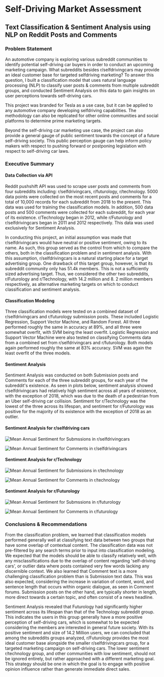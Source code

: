 # Self-Driving Market Assessment

## Text Classification & Sentiment Analysis using NLP on Reddit Posts and Comments


### Problem Statement

An automotive company is exploring various subreddit communities to identify potential self-driving car buyers in order to conduct an upcoming marketing campaign.  What subreddits besides r/selfdrivingcars may provide an ideal customer base for targeted selfdriving marketing?  To answer this question, I built a classification model that uses natural language processing (NLP) to classify user posts & comments from multiple subreddit groups, and conducted Sentiment Analysis on this data to gain insights on user perceptions towards self-driving cars.  

This project was branded for Tesla as a use case, but it can be applied to any automotive company developing selfdriving capabilities.  The methodology can also be replicated for other online communities and social platforms to determine prime marketing targets.

Beyond the self-driving car marketing use case, the project can also provide a general gauge of public sentiment towards the concept of a future self-driving society.  This public perception gauge can help inform policy makers with respect to pushing forward or postponing legislation with respect to self-driving car laws.


### Executive Summary

#### Data Collection via API
Reddit pushshift API was used to scrape user posts and comments from four subreddits including: r/selfdrivingcars, r/futurology, r/technology. 5000 data points were collected on the most recent posts and comments for a total of 10,000 records for each subreddit from 2018 to the present.  This data was used for training the classification models.  In addition, 500 data posts and 500 comments were collected for each subreddit, for each year of its existence.  r/Technology began in 2012, while r/Futurology and r/selfdrivingcars began in 2011 and 2012 respectively.  This data was used exclusively for Sentiment Analysis.

In conducting this project, an initial assumption was made that r/selfdrivingcars would have neutral or positive sentiment, owing to its name. As such, this group served as the control from which to compare the others, both in the classification problem and in sentiment analysis. With this assumption, r/selfdrivingcars is a natural starting place for a target advertising group.  One drawback of this target group, however, is that its subreddit community only has 51.4k members.  This is not a sufficiently sized advertising target.  Thus, we considered the other two subreddits, r/Futurology and r/Technology, with 14.2 million and 8. 2 million members respectively, as alternative marketing targets on which to conduct classification and sentiment analysis.

#### Classification Modeling
Three classification models were tested on a combined dataset of r/selfdrivingcars and r/futurology submission posts.  These included Logistic Regression, Support Vector Machine, and Random Forest.  All three performed roughly the same in accuracy at 89%, and all three were somewhat overfit, with SVM being the least overfit.  Logistic Regression and Support Vector Machine were also tested on classifying Comments data from a combined set from r/selfdrivingcars and r/futurology.  Both models again performed roughly the same at 83% accuracy. SVM was again the least overfit of the three models.

#### Sentiment Analysis
Sentiment Analysis was conducted on both Submission posts and Comments for each of the three subreddit groups, for each year of the subreddit's existence.  As seen in plots below, sentiment analysis showed r/selfdrivingcars had relatively high sentiment across all years of existence, with the exception of 2018, which was due to the death of a pedestrian from an Uber self-driving car collision.  Sentiment for r/Technology was the lowest of the three across its lifespan, and sentiment for r/Futurology was positive for the majority of its existence with the exception of 2018 as an outlier.

#### Sentiment Analysis for r/selfdriving cars
![Mean Annual Sentiment for Submssions in r/selfdrivingcars](./plots/sent_sdc_subs.png)

![Mean Annual Sentiment for Comments in r/selfdrivingcars](./plots/sent_sdc_coms.png)

#### Sentiment Analysis for r/Technology
![Mean Annual Sentiment for Submissions in r/technology](./plots/sent_tech_subs.png)

![Mean Annual Sentiment for Comments in r/technology](./plots/sent_tech_coms.png)

#### Sentiment Analysis for r/Futurology
![Mean Annual Sentiment for Submssions in r/futurology](./plots/sent_fut_subs.png)

![Mean Annual Sentiment for Comments in r/futurology](./plots/sent_fut_coms.png)


### Conclusions & Recommendations

From the classification problem, we learned that classification models performed generally well at classifying text data between two groups that have some overlap of contextual content.  The classification data was not pre-filtered by any search terms prior to input into classification modeling. We expected that the models should be able to classify relatively well, with any misclassifications due to the overlap of content regarding 'self-driving cars', or outlier data where posts contained very few words lacking any discernible context.  We also learned that Comment text is a more challenging classification problem than is Submission text data.  This was also expected, considering the increase in variation of content, word, and sentence length that occurs within organic dialogue, as seen in Comment forums.  Submission posts on the other hand, are typically shorter in length, more direct towards a certain topic, and often consist of a news headline.

Sentiment Analysis revealed that Futurology had significantly higher sentiment across its lifespan than that of the Technology subreddit group.  This indicates the users in this group generally have a more positive perception of self-driving cars, which is somewhat to be expected considering the members are interested in general future society. With its positive sentiment and  size of 14.2 Million users, we can concluded that among the subreddits groups analyzed, r/Futurology provides the most ideal customer base alongside the smaller r/selfdrivingcars group, for a targeted marketing campaign on self-driving cars.  The lower sentiment r/technology group, and other communities with low sentiment, should not be ignored entirely, but rather approached with a different marketing goal.  This strategy should be one in which the goal is to engage with positive opinion influence rather than generate immediate direct sales.

